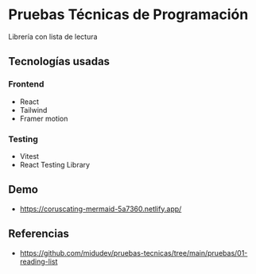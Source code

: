# Pruebas Técnicas de Programación

Librería con lista de lectura

## Tecnologías usadas

### Frontend
- React
- Tailwind
- Framer motion
### Testing
- Vitest
- React Testing Library

## Demo
- https://coruscating-mermaid-5a7360.netlify.app/

## Referencias

- https://github.com/midudev/pruebas-tecnicas/tree/main/pruebas/01-reading-list

